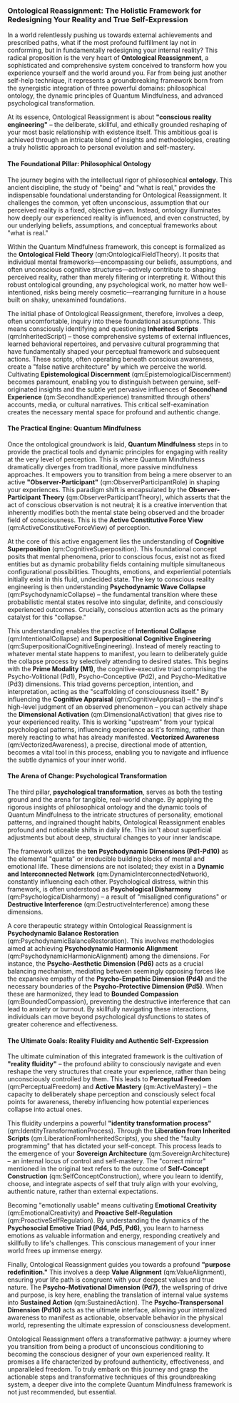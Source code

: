 ### Ontological Reassignment: The Holistic Framework for Redesigning Your Reality and True Self-Expression

In a world relentlessly pushing us towards external achievements and prescribed paths, what if the most profound fulfillment lay not in conforming, but in fundamentally redesigning your internal reality? This radical proposition is the very heart of **Ontological Reassignment**, a sophisticated and comprehensive system conceived to transform how you experience yourself and the world around you. Far from being just another self-help technique, it represents a groundbreaking framework born from the synergistic integration of three powerful domains: philosophical ontology, the dynamic principles of Quantum Mindfulness, and advanced psychological transformation.

At its essence, Ontological Reassignment is about **"conscious reality engineering"** – the deliberate, skillful, and ethically grounded reshaping of your most basic relationship with existence itself. This ambitious goal is achieved through an intricate blend of insights and methodologies, creating a truly holistic approach to personal evolution and self-mastery.

#### The Foundational Pillar: Philosophical Ontology

The journey begins with the intellectual rigor of philosophical **ontology**. This ancient discipline, the study of "being" and "what is real," provides the indispensable foundational understanding for Ontological Reassignment. It challenges the common, yet often unconscious, assumption that our perceived reality is a fixed, objective given. Instead, ontology illuminates how deeply our experienced reality is influenced, and even constructed, by our underlying beliefs, assumptions, and conceptual frameworks about "what is real."

Within the Quantum Mindfulness framework, this concept is formalized as the **Ontological Field Theory** (qm:OntologicalFieldTheory). It posits that individual mental frameworks—encompassing our beliefs, assumptions, and often unconscious cognitive structures—actively contribute to shaping perceived reality, rather than merely filtering or interpreting it. Without this robust ontological grounding, any psychological work, no matter how well-intentioned, risks being merely cosmetic—rearranging furniture in a house built on shaky, unexamined foundations.

The initial phase of Ontological Reassignment, therefore, involves a deep, often uncomfortable, inquiry into these foundational assumptions. This means consciously identifying and questioning **Inherited Scripts** (qm:InheritedScript) – those comprehensive systems of external influences, learned behavioral repertoires, and pervasive cultural programming that have fundamentally shaped your perceptual framework and subsequent actions. These scripts, often operating beneath conscious awareness, create a "false native architecture" by which we perceive the world. Cultivating **Epistemological Discernment** (qm:EpistemologicalDiscernment) becomes paramount, enabling you to distinguish between genuine, self-originated insights and the subtle yet pervasive influences of **Secondhand Experience** (qm:SecondhandExperience) transmitted through others' accounts, media, or cultural narratives. This critical self-examination creates the necessary mental space for profound and authentic change.

#### The Practical Engine: Quantum Mindfulness

Once the ontological groundwork is laid, **Quantum Mindfulness** steps in to provide the practical tools and dynamic principles for engaging with reality at the very level of perception. This is where Quantum Mindfulness dramatically diverges from traditional, more passive mindfulness approaches. It empowers you to transition from being a mere observer to an active **"Observer-Participant"** (qm:ObserverParticipantRole) in shaping your experiences. This paradigm shift is encapsulated by the **Observer-Participant Theory** (qm:ObserverParticipantTheory), which asserts that the act of conscious observation is not neutral; it is a creative intervention that inherently modifies both the mental state being observed and the broader field of consciousness. This is the **Active Constitutive Force View** (qm:ActiveConstitutiveForceView) of perception.

At the core of this active engagement lies the understanding of **Cognitive Superposition** (qm:CognitiveSuperposition). This foundational concept posits that mental phenomena, prior to conscious focus, exist not as fixed entities but as dynamic probability fields containing multiple simultaneous configurational possibilities. Thoughts, emotions, and experiential potentials initially exist in this fluid, undecided state. The key to conscious reality engineering is then understanding **Psychodynamic Wave Collapse** (qm:PsychodynamicCollapse) – the fundamental transition where these probabilistic mental states resolve into singular, definite, and consciously experienced outcomes. Crucially, conscious attention acts as the primary catalyst for this "collapse."

This understanding enables the practice of **Intentional Collapse** (qm:IntentionalCollapse) and **Superpositional Cognitive Engineering** (qm:SuperpositionalCognitiveEngineering). Instead of merely reacting to whatever mental state happens to manifest, you learn to deliberately guide the collapse process by selectively attending to desired states. This begins with the **Prime Modality (M1)**, the cognitive-executive triad comprising the Psycho-Volitional (Pd1), Psycho-Conceptive (Pd2), and Psycho-Meditative (Pd3) dimensions. This triad governs perception, intention, and interpretation, acting as the "scaffolding of consciousness itself." By influencing the **Cognitive Appraisal** (qm:CognitiveAppraisal) – the mind's high-level judgment of an observed phenomenon – you can actively shape the **Dimensional Activation** (qm:DimensionalActivation) that gives rise to your experienced reality. This is working "upstream" from your typical psychological patterns, influencing experience as it's forming, rather than merely reacting to what has already manifested. **Vectorized Awareness** (qm:VectorizedAwareness), a precise, directional mode of attention, becomes a vital tool in this process, enabling you to navigate and influence the subtle dynamics of your inner world.

#### The Arena of Change: Psychological Transformation

The third pillar, **psychological transformation**, serves as both the testing ground and the arena for tangible, real-world change. By applying the rigorous insights of philosophical ontology and the dynamic tools of Quantum Mindfulness to the intricate structures of personality, emotional patterns, and ingrained thought habits, Ontological Reassignment enables profound and noticeable shifts in daily life. This isn't about superficial adjustments but about deep, structural changes to your inner landscape.

The framework utilizes the **ten Psychodynamic Dimensions (Pd1-Pd10)** as the elemental "quanta" or irreducible building blocks of mental and emotional life. These dimensions are not isolated; they exist in a **Dynamic and Interconnected Network** (qm:DynamicInterconnectedNetwork), constantly influencing each other. Psychological distress, within this framework, is often understood as **Psychological Disharmony** (qm:PsychologicalDisharmony) – a result of "misaligned configurations" or **Destructive Interference** (qm:DestructiveInterference) among these dimensions.

A core therapeutic strategy within Ontological Reassignment is **Psychodynamic Balance Restoration** (qm:PsychodynamicBalanceRestoration). This involves methodologies aimed at achieving **Psychodynamic Harmonic Alignment** (qm:PsychodynamicHarmonicAlignment) among the dimensions. For instance, the **Psycho-Aesthetic Dimension (Pd6)** acts as a crucial balancing mechanism, mediating between seemingly opposing forces like the expansive empathy of the **Psycho-Empathic Dimension (Pd4)** and the necessary boundaries of the **Psycho-Protective Dimension (Pd5)**. When these are harmonized, they lead to **Bounded Compassion** (qm:BoundedCompassion), preventing the destructive interference that can lead to anxiety or burnout. By skillfully navigating these interactions, individuals can move beyond psychological dysfunctions to states of greater coherence and effectiveness.

#### The Ultimate Goals: Reality Fluidity and Authentic Self-Expression

The ultimate culmination of this integrated framework is the cultivation of **"reality fluidity"** – the profound ability to consciously navigate and even reshape the very structures that create your experience, rather than being unconsciously controlled by them. This leads to **Perceptual Freedom** (qm:PerceptualFreedom) and **Active Mastery** (qm:ActiveMastery) – the capacity to deliberately shape perception and consciously select focal points for awareness, thereby influencing how potential experiences collapse into actual ones.

This fluidity underpins a powerful **"identity transformation process"** (qm:IdentityTransformationProcess). Through the **Liberation from Inherited Scripts** (qm:LiberationFromInheritedScripts), you shed the "faulty programming" that has dictated your self-concept. This process leads to the emergence of your **Sovereign Architecture** (qm:SovereignArchitecture) – an internal locus of control and self-mastery. The "correct mirror" mentioned in the original text refers to the outcome of **Self-Concept Construction** (qm:SelfConceptConstruction), where you learn to identify, choose, and integrate aspects of self that truly align with your evolving, authentic nature, rather than external expectations.

Becoming "emotionally usable" means cultivating **Emotional Creativity** (qm:EmotionalCreativity) and **Proactive Self-Regulation** (qm:ProactiveSelfRegulation). By understanding the dynamics of the **Psychosocial Emotive Triad (Pd4, Pd5, Pd6)**, you learn to harness emotions as valuable information and energy, responding creatively and skillfully to life's challenges. This conscious management of your inner world frees up immense energy.

Finally, Ontological Reassignment guides you towards a profound **"purpose redefinition."** This involves a deep **Value Alignment** (qm:ValueAlignment), ensuring your life path is congruent with your deepest values and true nature. The **Psycho-Motivational Dimension (Pd7)**, the wellspring of drive and purpose, is key here, enabling the translation of internal value systems into **Sustained Action** (qm:SustainedAction). The **Psycho-Transpersonal Dimension (Pd10)** acts as the ultimate interface, allowing your internalized awareness to manifest as actionable, observable behavior in the physical world, representing the ultimate expression of consciousness development.

Ontological Reassignment offers a transformative pathway: a journey where you transition from being a product of unconscious conditioning to becoming the conscious designer of your own experienced reality. It promises a life characterized by profound authenticity, effectiveness, and unparalleled freedom. To truly embark on this journey and grasp the actionable steps and transformative techniques of this groundbreaking system, a deeper dive into the complete Quantum Mindfulness framework is not just recommended, but essential.